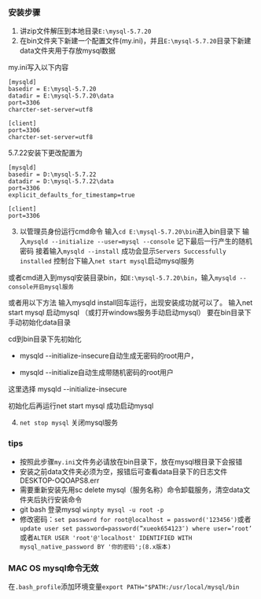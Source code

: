 ### 安装步骤
1. 讲zip文件解压到本地目录`E:\mysql-5.7.20`
2. 在bin文件夹下新建一个配置文件(my.ini)，并且`E:\mysql-5.7.20`目录下新建data文件夹用于存放mysql数据

my.ini写入以下内容

```
[mysqld]
basedir = E:\mysql-5.7.20
datadir = E:\mysql-5.7.20\data
port=3306
charcter-set-server=utf8

[client]
port=3306
charcter-set-server=utf8
```

5.7.22安装下更改配置为

```
[mysqld]
basedir = D:\mysql-5.7.22
datadir = D:\mysql-5.7.22\data
port=3306
explicit_defaults_for_timestamp=true

[client]
port=3306
```

3. 以管理员身份运行cmd命令
输入`cd E:\mysql-5.7.20\bin`进入bin目录下
输入`mysqld --initialize --user=mysql --console`
记下最后一行产生的随机密码
接着输入`mysqld --install`
成功会显示`Servers Successfully installed`
控制台下输入`net start mysql`启动mysql服务

或者cmd进入到mysql安装目录bin，如`E:\mysql-5.7.20\bin`，输入`mysqld --console开启mysql服务`

或者用以下方法
输入mysqld install回车运行，出现安装成功就可以了。
输入net start mysql 启动mysql （或打开windows服务手动启动mysql）
要在bin目录下手动初始化data目录

cd到bin目录下先初始化

- mysqld --initialize-insecure自动生成无密码的root用户，

- mysqld --initialize自动生成带随机密码的root用户

这里选择 mysqld --initialize-insecure 

初始化后再运行net start mysql 成功启动mysql

4. `net stop mysql` 关闭mysql服务

### tips
- 按照此步骤`my.ini`文件务必请放在bin目录下，放在mysql根目录下会报错
- 安装之前data文件夹必须为空，报错后可查看data目录下的日志文件DESKTOP-OQOAPS8.err
- 需要重新安装先用sc delete mysql（服务名称）命令卸载服务，清空data文件夹后执行安装命令
- git bash 登录mysql
`winpty mysql -u root -p`
- 修改密码：`set password for root@localhost = password('123456')`或者
`update user set password=password(”xueok654123″) where user=’root’`
或者`ALTER USER 'root'@'localhost' IDENTIFIED WITH mysql_native_password BY '你的密码';(8.x版本)`

### MAC OS mysql命令无效

在`.bash_profile`添加环境变量`export PATH="$PATH:/usr/local/mysql/bin`
